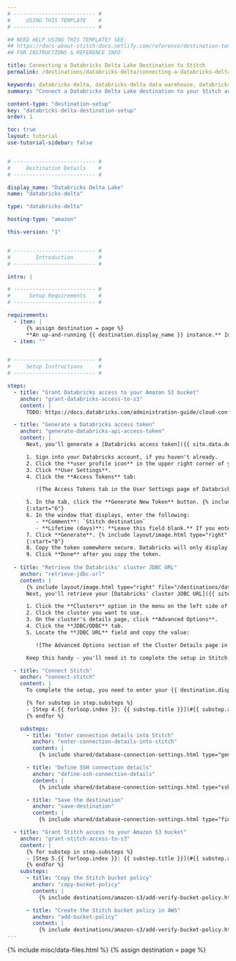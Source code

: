 ```yaml
---
# -------------------------- #
#     USING THIS TEMPLATE    #
# -------------------------- #

## NEED HELP USING THIS TEMPLATE? SEE:
## https://docs-about-stitch-docs.netlify.com/reference/destination-templates/destination-setup/
## FOR INSTRUCTIONS & REFERENCE INFO

title: Connecting a Databricks Delta Lake Destination to Stitch
permalink: /destinations/databricks-delta/connecting-a-databricks-delta-destination-to-stitch

keywords: databricks-delta, databricks-delta data warehouse, databricks-delta data warehouse, databricks-delta etl, etl to databricks-delta, databricks-delta destination
summary: "Connect a Databricks Delta Lake destination to your Stitch account."

content-type: "destination-setup"
key: "databricks-delta-destination-setup"
order: 1

toc: true
layout: tutorial
use-tutorial-sidebar: false


# -------------------------- #
#     Destination Details    #
# -------------------------- #

display_name: "Databricks Delta Lake"
name: "databricks-delta"

type: "databricks-delta"

hosting-type: "amazon"

this-version: "1"


# -------------------------- #
#        Introduction        #
# -------------------------- #

intro: |

# -------------------------- #
#      Setup Requirements    #
# -------------------------- #

requirements:
  - item: |
      {% assign destination = page %}
      **An up-and-running {{ destination.display_name }} instance.** Instructions for creating a {{ destination.display_name }} destination are outside the scope of this tutorial; our instructions assume that you have an instance up and running. For help getting started with {{ destination.display_name }}, refer to [<PROVIDER>'s documentation](){:target="new"}.
  - item: ""


# -------------------------- #
#     Setup Instructions     #
# -------------------------- #

steps:
  - title: "Grant Databricks access to your Amazon S3 bucket"
    anchor: "grant-databricks-access-to-s3"
    content: |
      TODO: https://docs.databricks.com/administration-guide/cloud-configurations/aws/iam-roles.html

  - title: "Generate a Databricks access token"
    anchor: "generate-databricks-api-access-token"
    content: |
      Next, you'll generate a [Databricks access token]({{ site.data.destinations.databricks-delta.resource-links.api-access-token }}){:target="new"}.

      1. Sign into your Databricks account, if you haven't already.
      2. Click the **user profile icon** in the upper right corner of your Databricks workspace.
      3. Click **User Settings**.
      4. Click the **Access Tokens** tab:

         ![The Access Tokens tab in the User Settings page of Databricks]({{ site.baseurl }}/images/destinations/databricks-access-tokens-tab.png)

      5. In the tab, click the **Generate New Token** button. {% include layout/image.html type="right" file="/destinations/databricks-new-access-token.png" alt="The Generate New Token window in Databricks" max-width="400" %}
      {:start="6"}
      6. In the window that displays, enter the following: 
         - **Comment**: `Stitch destination`
         - **Lifetime (days)**: **Leave this field blank.** If you enter a value, your token will eventually expire and break the connection to Stitch.
      7. Click **Generate**. {% include layout/image.html type="right" file="/destinations/databricks-generated-token.png" alt="A newly generated access token in Databricks" max-width="400" %}
      {:start="8"}
      8. Copy the token somewhere secure. Databricks will only display the token once.
      9. Click **Done** after you copy the token.
      
  - title: "Retrieve the Databricks' cluster JDBC URL"
    anchor: "retrieve-jdbc-url"
    content: |
      {% include layout/image.html type="right" file="/destinations/databricks-cluster-details-page.png" alt="The Advanced Options section of the Cluster Details page in Databricks" max-width="400" enlarge=true%}
      Next, you'll retrieve your [Databricks' cluster JDBC URL]({{ site.data.destinations.databricks-delta.resource-links.connect-bi-tools }}){:target="new"}. 

      1. Click the **Clusters** option in the menu on the left side of your Databricks workspace.
      2. Click the cluster you want to use.
      3. On the cluster's details page, click **Advanced Options**.
      4. Click the **JDBC/ODBC** tab. 
      5. Locate the **JDBC URL** field and copy the value:

         ![The Advanced Options section of the Cluster Details page in Databricks]({{ site.baseurl }}/images/destinations/databricks-cluster-advanced-options.png)

      Keep this handy - you'll need it to complete the setup in Stitch.

  - title: "Connect Stitch"
    anchor: "connect-stitch"
    content: |
      To complete the setup, you need to enter your {{ destination.display_name }} connection details into the {{ app.page-names.dw-settings }} page in Stitch:

      {% for substep in step.substeps %}
      - [Step 4.{{ forloop.index }}: {{ substep.title }}](#{{ substep.anchor }})
      {% endfor %}

    substeps:
      - title: "Enter connection details into Stitch"
        anchor: "enter-connection-details-into-stitch"
        content: |
          {% include shared/database-connection-settings.html type="general" %}

      - title: "Define SSH connection details"
        anchor: "define-ssh-connection-details"
        content: |
          {% include shared/database-connection-settings.html type="ssh" %}

      - title: "Save the destination"
        anchor: "save-destination"
        content: |
          {% include shared/database-connection-settings.html type="finish-up" %}

  - title: "Grant Stitch access to your Amazon S3 bucket"
    anchor: "grant-stitch-access-to-s3"
    content: |
      {% for substep in step.substeps %}
      - [Step 5.{{ forloop.index }}: {{ substep.title }}](#{{ substep.anchor }})
      {% endfor %}
    substeps:
      - title: "Copy the Stitch bucket policy"
        anchor: "copy-bucket-policy"
        content: |
          {% include destinations/amazon-s3/add-verify-bucket-policy.html type="bucket-example" %}

      - title: "Create the Stitch bucket policy in AWS"
        anchor: "add-bucket-policy"
        content: |
          {% include destinations/amazon-s3/add-verify-bucket-policy.html type="add-bucket-policy" %}
---
```

{% include misc/data-files.html %}
{% assign destination = page %}